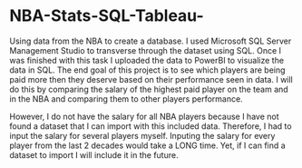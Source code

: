 # NBA-Stats-SQL-Tableau-
Using data from the NBA to create a database. I used Microsoft SQL Server Management Studio to transverse through the dataset using SQL.
Once I was finished with this task I uploaded the data to PowerBI to visualize the data in SQL. The end goal of this project is to see which players are being paid
more then they deserve based on their performance seen in data. I will do this by comparing the salary of the highest paid player on the team and in the NBA and comparing them to other players performance.

However, I do not have the salary for all NBA players because I have not found a dataset that I can import with this included data. Therefore, I had to input the salary
for several players myself. Inputing the salary for every player from the last 2 decades would take a LONG time. Yet, if I can find a dataset to import I will include it in the future.
